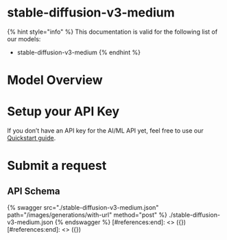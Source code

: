 [#references:start]: <> ({ "template": "openapi" })
[#references:start]: <> ({ "template": "openapi" })
# stable-diffusion-v3-medium

{% hint style="info" %}
This documentation is valid for the following list of our models:
* stable-diffusion-v3-medium
{% endhint %}

# Model Overview


# Setup your API Key
If you don’t have an API key for the AI/ML API yet, feel free to use our [Quickstart guide](https://docs.aimlapi.com/quickstart/setting-up).

# Submit a request
## API Schema
{% swagger src="./stable-diffusion-v3-medium.json" path="/images/generations/with-url" method="post" %}
./stable-diffusion-v3-medium.json
{% endswagger %}
[#references:end]: <> ({})
[#references:end]: <> ({})